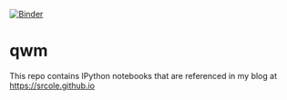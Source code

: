 [![Binder](http://mybinder.org/badge.svg)](http://mybinder.org/repo/srcole/qwm)

# qwm

This repo contains IPython notebooks that are referenced in my blog at https://srcole.github.io